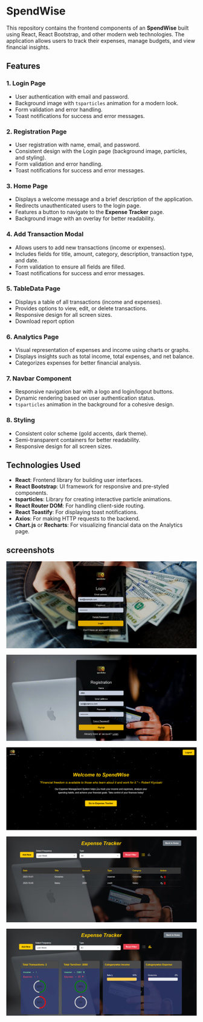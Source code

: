 # SpendWise

This repository contains the frontend components of an **SpendWise** built using React, React Bootstrap, and other modern web technologies. The application allows users to track their expenses, manage budgets, and view financial insights.


## Features

### 1. **Login Page**
   - User authentication with email and password.
   - Background image with `tsparticles` animation for a modern look.
   - Form validation and error handling.
   - Toast notifications for success and error messages.

### 2. **Registration Page**
   - User registration with name, email, and password.
   - Consistent design with the Login page (background image, particles, and styling).
   - Form validation and error handling.
   - Toast notifications for success and error messages.

### 3. **Home Page**
   - Displays a welcome message and a brief description of the application.
   - Redirects unauthenticated users to the login page.
   - Features a button to navigate to the **Expense Tracker** page.
   - Background image with an overlay for better readability.

### 4. **Add Transaction Modal**
   - Allows users to add new transactions (income or expenses).
   - Includes fields for title, amount, category, description, transaction type, and date.
   - Form validation to ensure all fields are filled.
   - Toast notifications for success and error messages.

### 5. **TableData Page**
   - Displays a table of all transactions (income and expenses).
   - Provides options to view, edit, or delete transactions.
   - Responsive design for all screen sizes.
   - Download report option


### 6. **Analytics Page**
   - Visual representation of expenses and income using charts or graphs.
   - Displays insights such as total income, total expenses, and net balance.
   - Categorizes expenses for better financial analysis.

### 7. **Navbar Component**
   - Responsive navigation bar with a logo and login/logout buttons.
   - Dynamic rendering based on user authentication status.
   - `tsparticles` animation in the background for a cohesive design.

### 8. **Styling**
   - Consistent color scheme (gold accents, dark theme).
   - Semi-transparent containers for better readability.
   - Responsive design for all screen sizes.

## Technologies Used
- **React**: Frontend library for building user interfaces.
- **React Bootstrap**: UI framework for responsive and pre-styled components.
- **tsparticles**: Library for creating interactive particle animations.
- **React Router DOM**: For handling client-side routing.
- **React Toastify**: For displaying toast notifications.
- **Axios**: For making HTTP requests to the backend.
- **Chart.js** or **Recharts**: For visualizing financial data on the Analytics page.

## screenshots

![login page](image.png)


![signup page](image-1.png)


![Home page](image-2.png)


![expensetracker page ](image-3.png)


![analytics page](image-4.png)